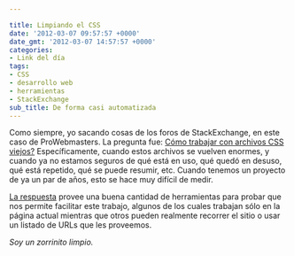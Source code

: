 ```yaml
---

title: Limpiando el CSS
date: '2012-03-07 09:57:57 +0000'
date_gmt: '2012-03-07 14:57:57 +0000'
categories:
- Link del día
tags:
- CSS
- desarrollo web
- herramientas
- StackExchange
sub_title: De forma casi automatizada
---
```


Como siempre, yo sacando cosas de los foros de StackExchange, en este caso de ProWebmasters. La pregunta fue: [Cómo trabajar con archivos CSS viejos?](http://webmasters.stackexchange.com/questions/26467/refactoring-large-old-css-files) Específicamente, cuando estos archivos se vuelven enormes, y cuando ya no estamos seguros de qué está en uso, qué quedó en desuso, qué está repetido, qué se puede resumir, etc. Cuando tenemos un proyecto de ya un par de años, esto se hace muy difícil de medir.

[La respuesta](http://webmasters.stackexchange.com/a/26468/9403) provee una buena cantidad de herramientas para probar que nos permite facilitar este trabajo, algunos de los cuales trabajan sólo en la página actual mientras que otros pueden realmente recorrer el sitio o usar un listado de URLs que les proveemos.

_Soy un zorrinito limpio._
